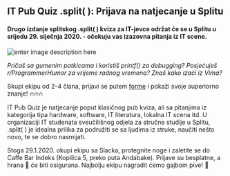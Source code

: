 ## IT Pub Quiz .split( ): Prijava na natjecanje u Splitu

#### Drugo izdanje splitskog **.split( )** kviza za IT-jevce održat će se u Splitu u srijedu 29. siječnja 2020. - očekuju vas izazovna pitanja iz IT scene.

![enter image description here](https://i.ibb.co/5GLSMrL/Plakat.jpg)

*Pričaš sa gumenim patkicama i koristiš printf() za debugging? Posjećuješ r/ProgrammerHumor za vrijeme radnog vremena? Znaš kako izaći iz Vima?*

Skupi ekipu od 2-4 člana, prijavi se putem [forme](https://cutt.ly/itkviz) i pokaži svoje superiorno znanje! 🔥🔥🔥


IT Pub Quiz je natjecanje poput klasičnog pub kviza, ali sa pitanjima iz kategorija tipa hardware, software, IT literatura, lokalna IT scena itd.
U organizaciji IT studenata sveučilišnog odjela za stručne studije u Splitu, .split( ) je idealna prilika za podružiti se sa ljudima iz struke, naučiti nešto novo, te se dobro nasmijati.

Stoga 29.1.2020. okupi ekipu sa Slacka, protegnite noge i zaletite se do Caffe Bar Indeks (Kopilica 5, preko puta Andabake). Prijave su besplatne, a hrana :pizza: će biti osigurana. Najbolju ekipu nagradit ćemo gajbom pive! :beers:
